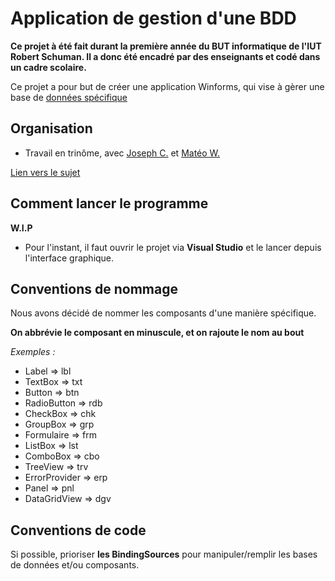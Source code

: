 # Application de gestion d'une BDD

**Ce projet à été fait durant la première année du BUT informatique de l'IUT Robert Schuman. Il a donc été encadré par des enseignants et codé dans un cadre scolaire.**

Ce projet a pour but de créer une application Winforms, qui vise à gèrer une base de [données spécifique](./Sujet-BDD/SDIS67.db)

## Organisation
* Travail en trinôme, avec [Joseph C.](https://github.com/Lejo54) et [Matéo W.](https://github.com/Zeyn-n)

[Lien vers le sujet](./Sujet-BDD/Sujet%20SAE%2024%20Caserne%20-%20Session%202025.pdf)


## Comment lancer le programme

**W.I.P**

* Pour l'instant, il faut ouvrir le projet via **Visual Studio** et le lancer depuis l'interface graphique. 

## Conventions de nommage
Nous avons décidé de nommer les composants d'une manière spécifique.

**On abbrévie le composant en minuscule, et on rajoute le nom au bout**

*Exemples :*

* Label => lbl
* TextBox => txt
* Button => btn
* RadioButton => rdb
* CheckBox => chk 
* GroupBox => grp 
* Formulaire => frm 
* ListBox => lst 
* ComboBox => cbo 
* TreeView => trv 
* ErrorProvider => erp 
* Panel => pnl
* DataGridView => dgv 


## Conventions de code

Si possible, prioriser **les BindingSources** pour manipuler/remplir les bases de données et/ou composants.